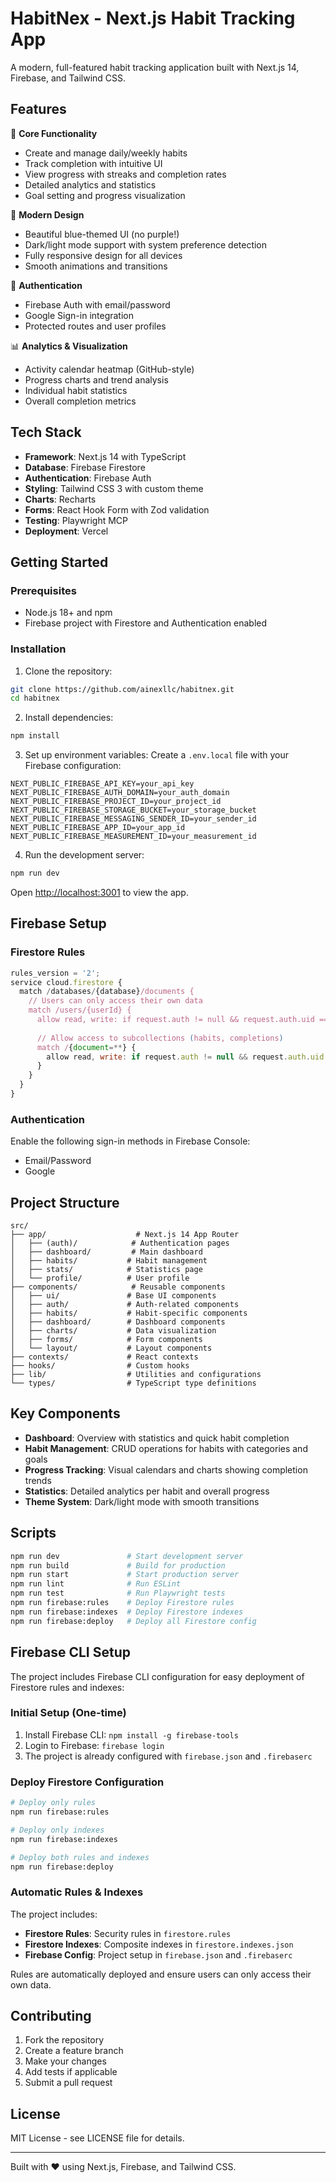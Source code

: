 # HabitNex - Next.js Habit Tracking App

A modern, full-featured habit tracking application built with Next.js 14, Firebase, and Tailwind CSS.

## Features

🎯 **Core Functionality**
- Create and manage daily/weekly habits
- Track completion with intuitive UI
- View progress with streaks and completion rates
- Detailed analytics and statistics
- Goal setting and progress visualization

🎨 **Modern Design**
- Beautiful blue-themed UI (no purple!)
- Dark/light mode support with system preference detection
- Fully responsive design for all devices
- Smooth animations and transitions

🔐 **Authentication**
- Firebase Auth with email/password
- Google Sign-in integration
- Protected routes and user profiles

📊 **Analytics & Visualization**
- Activity calendar heatmap (GitHub-style)
- Progress charts and trend analysis
- Individual habit statistics
- Overall completion metrics

## Tech Stack

- **Framework**: Next.js 14 with TypeScript
- **Database**: Firebase Firestore
- **Authentication**: Firebase Auth
- **Styling**: Tailwind CSS 3 with custom theme
- **Charts**: Recharts
- **Forms**: React Hook Form with Zod validation
- **Testing**: Playwright MCP
- **Deployment**: Vercel

## Getting Started

### Prerequisites

- Node.js 18+ and npm
- Firebase project with Firestore and Authentication enabled

### Installation

1. Clone the repository:
```bash
git clone https://github.com/ainexllc/habitnex.git
cd habitnex
```

2. Install dependencies:
```bash
npm install
```

3. Set up environment variables:
Create a `.env.local` file with your Firebase configuration:
```env
NEXT_PUBLIC_FIREBASE_API_KEY=your_api_key
NEXT_PUBLIC_FIREBASE_AUTH_DOMAIN=your_auth_domain
NEXT_PUBLIC_FIREBASE_PROJECT_ID=your_project_id
NEXT_PUBLIC_FIREBASE_STORAGE_BUCKET=your_storage_bucket
NEXT_PUBLIC_FIREBASE_MESSAGING_SENDER_ID=your_sender_id
NEXT_PUBLIC_FIREBASE_APP_ID=your_app_id
NEXT_PUBLIC_FIREBASE_MEASUREMENT_ID=your_measurement_id
```

4. Run the development server:
```bash
npm run dev
```

Open [http://localhost:3001](http://localhost:3001) to view the app.

## Firebase Setup

### Firestore Rules
```javascript
rules_version = '2';
service cloud.firestore {
  match /databases/{database}/documents {
    // Users can only access their own data
    match /users/{userId} {
      allow read, write: if request.auth != null && request.auth.uid == userId;
      
      // Allow access to subcollections (habits, completions)
      match /{document=**} {
        allow read, write: if request.auth != null && request.auth.uid == userId;
      }
    }
  }
}
```

### Authentication
Enable the following sign-in methods in Firebase Console:
- Email/Password
- Google

## Project Structure

```
src/
├── app/                    # Next.js 14 App Router
│   ├── (auth)/            # Authentication pages
│   ├── dashboard/         # Main dashboard
│   ├── habits/           # Habit management
│   ├── stats/            # Statistics page
│   └── profile/          # User profile
├── components/            # Reusable components
│   ├── ui/               # Base UI components
│   ├── auth/             # Auth-related components
│   ├── habits/           # Habit-specific components
│   ├── dashboard/        # Dashboard components
│   ├── charts/           # Data visualization
│   ├── forms/            # Form components
│   └── layout/           # Layout components
├── contexts/             # React contexts
├── hooks/                # Custom hooks
├── lib/                  # Utilities and configurations
└── types/                # TypeScript type definitions
```

## Key Components

- **Dashboard**: Overview with statistics and quick habit completion
- **Habit Management**: CRUD operations for habits with categories and goals
- **Progress Tracking**: Visual calendars and charts showing completion trends
- **Statistics**: Detailed analytics per habit and overall progress
- **Theme System**: Dark/light mode with smooth transitions

## Scripts

```bash
npm run dev               # Start development server
npm run build             # Build for production
npm run start             # Start production server
npm run lint              # Run ESLint
npm run test              # Run Playwright tests
npm run firebase:rules    # Deploy Firestore rules
npm run firebase:indexes  # Deploy Firestore indexes
npm run firebase:deploy   # Deploy all Firestore config
```

## Firebase CLI Setup

The project includes Firebase CLI configuration for easy deployment of Firestore rules and indexes:

### Initial Setup (One-time)
1. Install Firebase CLI: `npm install -g firebase-tools`
2. Login to Firebase: `firebase login`
3. The project is already configured with `firebase.json` and `.firebaserc`

### Deploy Firestore Configuration
```bash
# Deploy only rules
npm run firebase:rules

# Deploy only indexes
npm run firebase:indexes

# Deploy both rules and indexes
npm run firebase:deploy
```

### Automatic Rules & Indexes
The project includes:
- **Firestore Rules**: Security rules in `firestore.rules`
- **Firestore Indexes**: Composite indexes in `firestore.indexes.json`
- **Firebase Config**: Project setup in `firebase.json` and `.firebaserc`

Rules are automatically deployed and ensure users can only access their own data.

## Contributing

1. Fork the repository
2. Create a feature branch
3. Make your changes
4. Add tests if applicable
5. Submit a pull request

## License

MIT License - see LICENSE file for details.

---

Built with ❤️ using Next.js, Firebase, and Tailwind CSS.